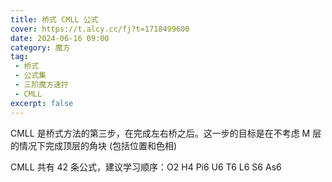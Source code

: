 ```yaml
---
title: 桥式 CMLL 公式
cover: https://t.alcy.cc/fj?t=1718499600
date: 2024-06-16 09:00
category: 魔方
tag: 
 - 桥式
 - 公式集
 - 三阶魔方速拧
 - CMLL
excerpt: false
---
```


CMLL 是桥式方法的第三步，在完成左右桥之后。这一步的目标是在不考虑 M 层的情况下完成顶层的角块 (包括位置和色相)

CMLL 共有 42 条公式，建议学习顺序：O2 H4 Pi6 U6 T6 L6 S6 As6
